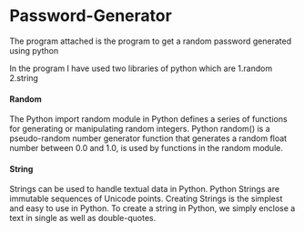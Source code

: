 <h1>Password-Generator</h1>

The program attached is the program to get a random password generated using python

In the program I have used two libraries of python which are
1.random
2.string

<h4>Random</h4>
The Python import random module in Python defines a series of functions for generating or manipulating random integers. Python random() is a pseudo-random number generator function that generates a random float number between 0.0 and 1.0, is used by functions in the random module.

<h4>String</h4>
Strings can be used to handle textual data in Python. Python Strings are immutable sequences of Unicode points. Creating Strings is the simplest and easy to use in Python. To create a string in Python, we simply enclose a text in single as well as double-quotes.


